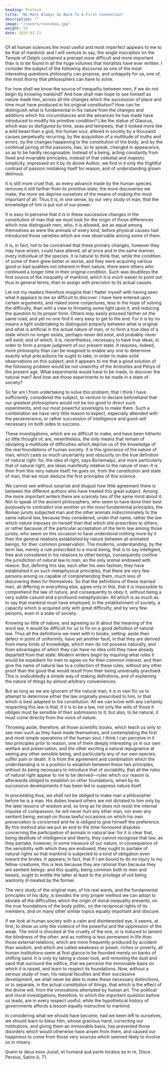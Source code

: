 ```yaml
---
heading: Preface
title: "We Must Always Go Back To A First Convention"
description: ""
image: "/covers/rousseau.jpg"
weight: 14
date: 2025-01-11
---
```




Of all human sciences the most useful and most imperfect appears to me to be that of mankind: and I will venture to say, the single inscription on the Temple of Delphi contained a precept more difficult and more important than is to be found in all the huge volumes that moralists have ever written. I consider the subject of the following discourse as one of the most interesting questions philosophy can propose, and unhappily for us, one of, the most thorny that philosophers can have to solve.

For how shall we know the source of inequality between men, if we do not begin by knowing mankind? And how shall man hope to see himself as nature made him, across all the changes which the succession of place and time must have produced in his original constitution? How can he distinguish what is fundamental in his nature from the changes and additions which his circumstances and the advances he has made have introduced to modify his primitive condition? Like the statue of Glaucus, which was so disfigured by time, seas and tempests, that it looked more like a wild beast than a god, the human soul, altered in society by a thousand causes perpetually recurring, by the acquisition of a multitude of truths and errors, by the changes happening to the constitution of the body, and by the continual jarring of the passions, has, so to speak, changed in appearance, so as to be hardly recognisable. Instead of a being, acting constantly from fixed and invariable principles, instead of that celestial and majestic simplicity, impressed on it by its divine Author, we find in it only the frightful contrast of passion mistaking itself for reason, and of understanding grown delirious.

It is still more cruel that, as every advance made by the human species removes it still farther from its primitive state, the more discoveries we make, the more we deprive ourselves of the means of making the most important of all. Thus it is, in one sense, by our very study of man, that the knowledge of him is put out of our power.

It is easy to perceive that it is in these successive changes in the constitution of man that we must look for the origin of those differences which now distinguish men, who, it is allowed, are as equal among themselves as were the animals of every kind, before physical causes had introduced those varieties which are now observable among some of them.

It is, in fact, not to be conceived that these primary changes, however they may have arisen, could have altered, all at once and in the same manner, every individual of the species. It is natural to think that, while the condition of some of them grew better or worse, and they were acquiring various good or bad qualities not inherent in their nature, there were others who continued a longer time in their original condition. Such was doubtless the first source of the inequality of mankind, which it is much easier to point out thus in general terms, than to assign with precision to its actual causes.

Let not my readers therefore imagine that I flatter myself with having seen what it appears to me so difficult to discover. I have here entered upon certain arguments, and risked some conjectures, less in the hope of solving the difficulty, than with a view to throwing some light upon it, and reducing the question to its proper form. Others may easily proceed farther on the same road, and yet no one find it very easy to get to the end. For it is by no means a light undertaking to distinguish properly between what is original and what is artificial in the actual nature of man, or to form a true idea of a state which no longer exists, perhaps never did exist, and probably never will exist; and of which, it is, nevertheless, necessary to have true ideas, in order to form a proper judgment of our present state. It requires, indeed, more philosophy than can be imagined to enable any one to determine exactly what precautions he ought to take, in order to make solid observations on this subject; and it appears to me that a good solution of the following problem would be not unworthy of the Aristotles and Plinys of the present age. What experiments would have to be made, to discover the natural man? And how are those experiments to be made in a state of society?

So far am I from undertaking to solve this problem, that I think I have sufficiently, considered the subject, to venture to declare beforehand that our greatest philosophers would not be too good to direct such experiments, and our most powerful sovereigns to make them. Such a combination we have very little reason to expect, especially attended with the perseverance, or rather succession of intelligence and good-will necessary on both sides to success.

These investigations, which are so difficult to make, and have been hitherto so little thought of, are, nevertheless, the only means that remain of obviating a multitude of difficulties which deprive us of the knowledge of the real foundations of human society. It is this ignorance of the nature of man, which casts so much uncertainty and obscurity on the true definition of natural right: for, the idea of right, says Burlamaqui, and more particularly that of natural right, are ideas manifestly relative to the nature of man. It is then from this very nature itself, he goes on, from the constitution and state of man, that we must deduce the first principles of this science.

We cannot see without surprise and disgust how little agreement there is between the different authors who have treated this great subject. Among the more important writers there are scarcely two of the same mind about it. Not to speak of the ancient philosophers, who seem to have done their best purposely to contradict one another on the most fundamental principles, the Roman jurists subjected man and the other animals indiscriminately to the same natural law, because they considered, under that name, rather the law which nature imposes on herself than that which she prescribes to others; or rather because of the particular acceptation of the term law among those jurists; who seem on this occasion to have understood nothing more by it than the general relations established by nature between all animated beings, for their common preservation. The moderns, understanding, by the term law, merely a rule prescribed to a moral being, that is to say intelligent, free and considered in his relations to other beings, consequently confine the jurisdiction of natural law to man, an the only animal endowed with reason. But, defining this law, each after his own fashion, they have established it on such metaphysical principles, that there are very few persons among us capable of comprehending them, much less of discovering them for themselves. So that the definitions of these learned men, all differing in everything else, agree only in this, that it is impossible to comprehend the law of nature, and consequently to obey it, without being a very subtle casuist and a profound metaphysician. All which is as much as to say that mankind must have employed, in the establishment of society, a capacity which is acquired only with great difficulty, and by very few persons, even in a state of society.

Knowing so little of nature, and agreeing so ill about the meaning of the word law, it would be difficult for us to fix on a good definition of natural law. Thus all the definitions we meet with in books, setting: aside their defect in point of uniformity, have yet another fault, in that they are derived from many kinds of knowledge, which men do not possess naturally, and from advantages of which they can have no idea until they have already departed from that state. Modern writers begin by inquiring what rules it would be expedient for men to agree on for their common interest, and then give the name of natural law to a collection of these rules, without any other proof than the good that would result from their being universally practised. This is undoubtedly a simple way of making definitions, and of explaining the nature of things by almost arbitrary conveniences.

But as long as we are ignorant of the natural man, it is in vain for us to attempt to determine either the law originally prescribed to him, or that which is best adapted to his constitution. All we can know with any certainty respecting this law is that, if it is to be a law, not only the wills of those it obliges must be sensible of their submission to it; but also, to be natural, it must come directly from the voice of nature.

Throwing aside, therefore, all those scientific books, which teach us only to see men such as they have made themselves, and contemplating the first and most simple operations of the human soul, I think I can perceive in it two principles prior to reason, one of them deeply interesting us in our own welfare and preservation, and the other exciting a natural repugnance at seeing any other sensible being, and particularly any of our own species, suffer pain or death. It is from the agreement and combination which the understanding is in a position to establish between these two principles, without its being necessary to introduce that of sociability, that all the rules of natural right appear to me to be derived—rules which our reason is afterwards obliged to establish on other foundations, when by its successive developments it has been led to suppress nature itself.

In proceeding thus, we shall not be obliged to make man a philosopher before he is a man. His duties toward others are not dictated to him only by the later lessons of wisdom and, so long as he does not resist the internal impulse of compassion, he will never hurt any other man, nor even any sentient being; except on those lawful occasions on which his own preservation is concerned and he is obliged to give himself the preference. By this method also we put an end to the time-honoured disputes concerning the participation of animals in natural law: for it is clear that, being destitute of intelligence and liberty, they cannot recognise that law; as they partake, however, in some measure of our nature, in consequence of the sensibility with which they are endowed, they ought to partake of natural rights so that mankind is subjected to a kind of obligation even toward the brutes. It appears, in fact, that if I am bound to do no injury to my fellow-creatures, this is less because they are rational than because they are sentient beings: and this quality, being common both to men and beasts, ought to entitle the latter at least to the privilege of not being wantonly ill-treated by the former.

The very study of the original man, of his real wants, and the fundamental principles of his duty, is besides the only proper method we can adopt to obviate all the difficulties which the origin of moral inequality presents, on the true foundations of the body politic, on the reciprocal rights of its members, and on many other similar topics equally important and obscure.

If we look at human society with a calm and disinterested eye, it seems, at first, to show us only the violence of the powerful and the oppression of the weak. The mind is shocked at the cruelty of the one, or is induced to lament the blindness of the other; and as nothing is less permanent in life than those external relations, which are more frequently produced by accident than wisdom, and which are called weakness or power, riches or poverty, all human institutions seem at first glance to be founded merely on banks of shifting sand. It is only by taking a closer look, and removing the dust and sand that surround the edifice, that we perceive the immovable basis on which it is raised, and learn to respect its foundations. Now, without a serious study of man, his natural faculties and their successive development, we shall never be able to make these necessary distinctions, or to separate, in the actual constitution of things, that which is the effect of the divine will, from the innovations attempted by human art. The political and moral investigations, therefore, to which the important question before us leads, are in every respect useful; while the hypothetical history of governments affords a lesson equally instructive to mankind.

In considering what we should have become, had we been left to ourselves, we should learn to bless Him, whose gracious hand, correcting our institutions, and giving them an immovable basis, has prevented those disorders which would otherwise have arisen from them, and caused our happiness to come from those very sources which seemed likely to involve us in misery.

Quem te deus esse
Jussit, et humanâ quâ parte locatus es in re,
Disce.
Persius, Satire iii, 71.


